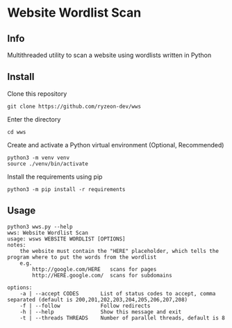 # Website Wordlist Scan

## Info
Multithreaded utility to scan a website using wordlists written in Python

## Install
Clone this repository
```
git clone https://github.com/ryzeon-dev/wws
```

Enter the directory
```
cd wws
```

Create and activate a Python virtual environment (Optional, Recommended)
```
python3 -m venv venv
source ./venv/bin/activate
```

Install the requirements using pip
```
python3 -m pip install -r requirements
```

## Usage
```
python3 wws.py --help
wws: Website Wordlist Scan
usage: wsws WEBSITE WORDLIST [OPTIONS]
notes:
    the website must contain the "HERE" placeholder, which tells the program where to put the words from the wordlist
    e.g.
        http://google.com/HERE   scans for pages
        http://HERE.google.com/  scans for subdomains

options:
    -a | --accept CODES       List of status codes to accept, comma separated (default is 200,201,202,203,204,205,206,207,208)
    -f | --follow             Follow redirects
    -h | --help               Show this message and exit
    -t | --threads THREADS    Number of parallel threads, default is 8
```
